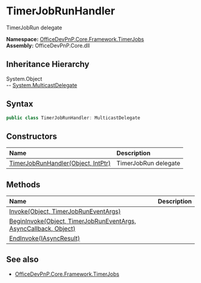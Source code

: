 # TimerJobRunHandler
TimerJobRun delegate  

**Namespace:** [OfficeDevPnP.Core.Framework.TimerJobs](OfficeDevPnP.Core.Framework.TimerJobs.md)  
**Assembly:** OfficeDevPnP.Core.dll  
## Inheritance Hierarchy
System.Object  
--  [System.MulticastDelegate](System.MulticastDelegate.md)
## Syntax
```C#
public class TimerJobRunHandler: MulticastDelegate
```
## Constructors
|**Name**|**Description**|
|:-----|:-----|
| [TimerJobRunHandler(Object, IntPtr)](OfficeDevPnP.Core.Framework.TimerJobs.TimerJobRunHandler.ctor1.md) |  TimerJobRun delegate 
## Methods
|**Name**|**Description**|
|:-----|:-----|
| [Invoke(Object, TimerJobRunEventArgs)](OfficeDevPnP.Core.Framework.TimerJobs.TimerJobRunHandler.f1618df4.md) | 
| [BeginInvoke(Object, TimerJobRunEventArgs, AsyncCallback, Object)](OfficeDevPnP.Core.Framework.TimerJobs.TimerJobRunHandler.5d9ca054.md) | 
| [EndInvoke(IAsyncResult)](OfficeDevPnP.Core.Framework.TimerJobs.TimerJobRunHandler.c9867657.md) | 
## See also
- [OfficeDevPnP.Core.Framework.TimerJobs](OfficeDevPnP.Core.Framework.TimerJobs.md)
